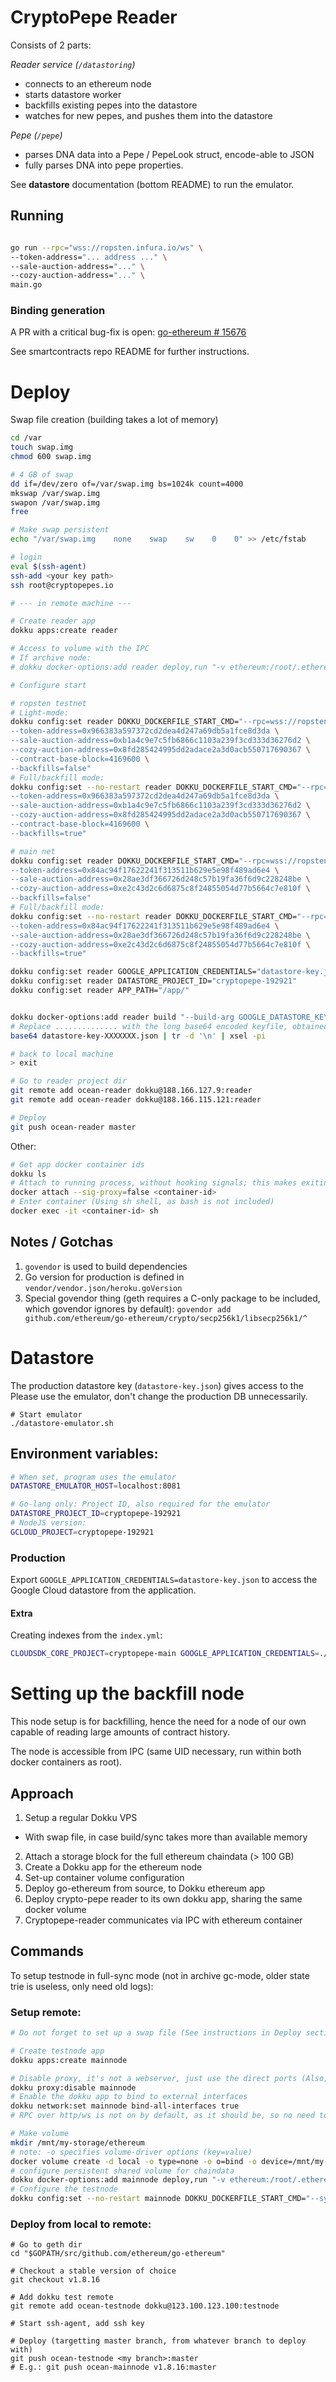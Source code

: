 # CryptoPepe Reader

Consists of 2 parts:

*Reader service (`/datastoring`)*
 
- connects to an ethereum node
- starts datastore worker
- backfills existing pepes into the datastore
- watches for new pepes, and pushes them into the datastore

*Pepe (`/pepe`)*
- parses DNA data into a Pepe / PepeLook struct, encode-able to JSON
- fully parses DNA into pepe properties.

See **datastore** documentation (bottom README) to run the emulator.

## Running

```bash

go run --rpc="wss://ropsten.infura.io/ws" \
--token-address="... address ..." \
--sale-auction-address="..." \
--cozy-auction-address="..." \
main.go

```

### Binding generation

A PR with a critical bug-fix is open: [go-ethereum # 15676](https://github.com/ethereum/go-ethereum/pull/15676)

See smartcontracts repo README for further instructions.


# Deploy

Swap file creation (building takes a lot of memory)

```bash
cd /var
touch swap.img
chmod 600 swap.img

# 4 GB of swap
dd if=/dev/zero of=/var/swap.img bs=1024k count=4000
mkswap /var/swap.img
swapon /var/swap.img
free

# Make swap persistent
echo "/var/swap.img    none    swap    sw    0    0" >> /etc/fstab
```

```bash
# login
eval $(ssh-agent)
ssh-add <your key path>
ssh root@cryptopepes.io

# --- in remote machine ---

# Create reader app
dokku apps:create reader

# Access to volume with the IPC
# If archive node: 
# dokku docker-options:add reader deploy,run "-v ethereum:/root/.ethereum"

# Configure start

# ropsten testnet
# Light-mode:
dokku config:set reader DOKKU_DOCKERFILE_START_CMD="--rpc=wss://ropsten.infura.io/ws \
--token-address=0x966383a597372cd2dea4d247a69db5a1fce8d3da \
--sale-auction-address=0xb1a4c9e7c5fb6866c1103a239f3cd333d36276d2 \
--cozy-auction-address=0x8fd285424995dd2adace2a3d0acb550717690367 \
--contract-base-block=4169600 \
--backfills=false"
# Full/backfill mode:
dokku config:set --no-restart reader DOKKU_DOCKERFILE_START_CMD="--rpc=/root/.ethereum/testnet/geth.ipc \
--token-address=0x966383a597372cd2dea4d247a69db5a1fce8d3da \
--sale-auction-address=0xb1a4c9e7c5fb6866c1103a239f3cd333d36276d2 \
--cozy-auction-address=0x8fd285424995dd2adace2a3d0acb550717690367 \
--contract-base-block=4169600 \
--backfills=true"

# main net
dokku config:set reader DOKKU_DOCKERFILE_START_CMD="--rpc=wss://ropsten.infura.io/ws \
--token-address=0x84ac94f17622241f313511b629e5e98f489ad6e4 \
--sale-auction-address=0x28ae3df366726d248c57b19fa36f6d9c228248be \
--cozy-auction-address=0xe2c43d2c6d6875c8f24855054d77b5664c7e810f \
--backfills=false"
# Full/backfill mode:
dokku config:set --no-restart reader DOKKU_DOCKERFILE_START_CMD="--rpc=/root/.ethereum/geth.ipc \
--token-address=0x84ac94f17622241f313511b629e5e98f489ad6e4 \
--sale-auction-address=0x28ae3df366726d248c57b19fa36f6d9c228248be \
--cozy-auction-address=0xe2c43d2c6d6875c8f24855054d77b5664c7e810f \
--backfills=true"

dokku config:set reader GOOGLE_APPLICATION_CREDENTIALS="datastore-key.json"
dokku config:set reader DATASTORE_PROJECT_ID="cryptopepe-192921"
dokku config:set reader APP_PATH="/app/"


dokku docker-options:add reader build "--build-arg GOOGLE_DATASTORE_KEY=.............."
# Replace .............. with the long base64 encoded keyfile, obtained and added to your clipboard by running this locally:
base64 datastore-key-XXXXXXX.json | tr -d '\n' | xsel -pi

# back to local machine
> exit

# Go to reader project dir
git remote add ocean-reader dokku@188.166.127.9:reader
git remote add ocean-reader dokku@188.166.115.121:reader

# Deploy
git push ocean-reader master
```

Other:

```bash
# Get app docker container ids
dokku ls
# Attach to running process, without hooking signals; this makes exiting easier & less error prone
docker attach --sig-proxy=false <container-id>
# Enter container (Using sh shell, as bash is not included)
docker exec -it <container-id> sh
```

## Notes / Gotchas

1) `govendor` is used to build dependencies
1) Go version for production is defined in `vendor/vendor.json/heroku.goVersion`
1) Special govendor thing (geth requires a C-only
 package to be included, which govendor ignores by default):
 `govendor add github.com/ethereum/go-ethereum/crypto/secp256k1/libsecp256k1/^`
 
# Datastore

The production datastore key (`datastore-key.json`) gives access to the 
Please use the emulator, don't change the production DB unnecessarily.

```
# Start emulator
./datastore-emulator.sh
```

## Environment variables:

```bash
# When set, program uses the emulator
DATASTORE_EMULATOR_HOST=localhost:8081

# Go-lang only: Project ID, also required for the emulator
DATASTORE_PROJECT_ID=cryptopepe-192921
# NodeJS version:
GCLOUD_PROJECT=cryptopepe-192921
```


### Production

Export `GOOGLE_APPLICATION_CREDENTIALS=datastore-key.json` to access the Google Cloud datastore from the application.

#### Extra

Creating indexes from the `index.yml`:

```bash
CLOUDSDK_CORE_PROJECT=cryptopepe-main GOOGLE_APPLICATION_CREDENTIALS=./datastore-key.json gcloud datastore create-indexes datastore-emu/WEB-INF/index.yaml
```


# Setting up the backfill node

This node setup is for backfilling,
 hence the need for a node of our own capable of reading large amounts of contract history.

The node is accessible from IPC (same UID necessary, run within both docker containers as root).

## Approach

1) Setup a regular Dokku VPS
  - With swap file, in case build/sync takes more than available memory
2) Attach a storage block for the full ethereum chaindata (> 100 GB)
3) Create a Dokku app for the ethereum node
4) Set-up container volume configuration
5) Deploy go-ethereum from source, to Dokku ethereum app
6) Deploy crypto-pepe reader to its own dokku app, sharing the same docker volume
7) Cryptopepe-reader communicates via IPC with ethereum container

## Commands

To setup testnode in full-sync mode
 (not in archive gc-mode, older state trie is useless, only need old logs):

### Setup remote:

```bash
# Do not forget to set up a swap file (See instructions in Deploy section)

# Create testnode app
dokku apps:create mainnode

# Disable proxy, it's not a webserver, just use the direct ports (Also, proxy is only for http(s))
dokku proxy:disable mainnode
# Enable the dokku app to bind to external interfaces
dokku network:set mainnode bind-all-interfaces true
# RPC over http/ws is not on by default, as it should be, so no need to do anything for those ports.

# Make volume
mkdir /mnt/my-storage/ethereum
# note: -o specifies volume-driver options (key=value)
docker volume create -d local -o type=none -o o=bind -o device=/mnt/my-storage/ethereum ethereum
# configure persistent shared volume for chaindata
dokku docker-options:add mainnode deploy,run "-v ethereum:/root/.ethereum"
# Configure the testnode
dokku config:set --no-restart mainnode DOKKU_DOCKERFILE_START_CMD="--syncmode=fast --cache=6000"
```

### Deploy from local to remote:

```
# Go to geth dir
cd "$GOPATH/src/github.com/ethereum/go-ethereum"

# Checkout a stable version of choice
git checkout v1.8.16

# Add dokku test remote
git remote add ocean-testnode dokku@123.100.123.100:testnode

# Start ssh-agent, add ssh key

# Deploy (targetting master branch, from whatever branch to deploy with)
git push ocean-testnode <my branch>:master
# E.g.: git push ocean-mainnode v1.8.16:master


```


